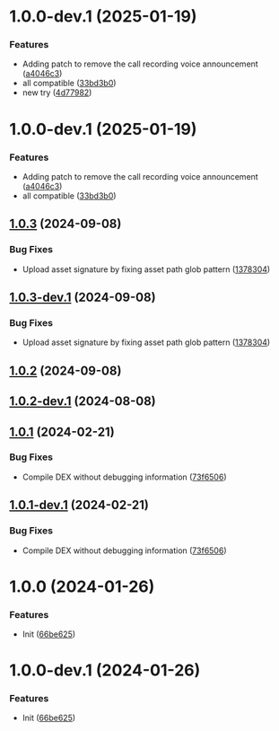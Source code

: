 # 1.0.0-dev.1 (2025-01-19)


### Features

* Adding patch to remove the call recording voice announcement ([a4046c3](https://github.com/Taknok/revanced-patches/commit/a4046c3e1724085b4a5a14ff63e42d311e11275d))
* all compatible ([33bd3b0](https://github.com/Taknok/revanced-patches/commit/33bd3b0df7949d0a368decd4b24426a6eed8c754))
* new try ([4d77982](https://github.com/Taknok/revanced-patches/commit/4d77982eddfba7ca2fc8c6b7ff272ee992130aa5))

# 1.0.0-dev.1 (2025-01-19)


### Features

* Adding patch to remove the call recording voice announcement ([a4046c3](https://github.com/Taknok/revanced-patches/commit/a4046c3e1724085b4a5a14ff63e42d311e11275d))
* all compatible ([33bd3b0](https://github.com/Taknok/revanced-patches/commit/33bd3b0df7949d0a368decd4b24426a6eed8c754))

## [1.0.3](https://github.com/ReVanced/revanced-patches-template/compare/v1.0.2...v1.0.3) (2024-09-08)


### Bug Fixes

* Upload asset signature by fixing asset path glob pattern ([1378304](https://github.com/ReVanced/revanced-patches-template/commit/1378304809092e1f5a5c8fb4beb0964496222059))

## [1.0.3-dev.1](https://github.com/ReVanced/revanced-patches-template/compare/v1.0.2...v1.0.3-dev.1) (2024-09-08)


### Bug Fixes

* Upload asset signature by fixing asset path glob pattern ([1378304](https://github.com/ReVanced/revanced-patches-template/commit/1378304809092e1f5a5c8fb4beb0964496222059))

## [1.0.2](https://github.com/ReVanced/revanced-patches-template/compare/v1.0.1...v1.0.2) (2024-09-08)

## [1.0.2-dev.1](https://github.com/ReVanced/revanced-patches-template/compare/v1.0.1...v1.0.2-dev.1) (2024-08-08)

## [1.0.1](https://github.com/ReVanced/revanced-patches-template/compare/v1.0.0...v1.0.1) (2024-02-21)


### Bug Fixes

* Compile DEX without debugging information ([73f6506](https://github.com/ReVanced/revanced-patches-template/commit/73f6506bccc01e5622a6e19bedcf6d54d3f701c7))

## [1.0.1-dev.1](https://github.com/ReVanced/revanced-patches-template/compare/v1.0.0...v1.0.1-dev.1) (2024-02-21)


### Bug Fixes

* Compile DEX without debugging information ([73f6506](https://github.com/ReVanced/revanced-patches-template/commit/73f6506bccc01e5622a6e19bedcf6d54d3f701c7))

# 1.0.0 (2024-01-26)


### Features

* Init ([66be625](https://github.com/ReVanced/revanced-patches-template/commit/66be625f25ee2d678dac62a5bf4daa631284f8f6))

# 1.0.0-dev.1 (2024-01-26)


### Features

* Init ([66be625](https://github.com/ReVanced/revanced-patches-template/commit/66be625f25ee2d678dac62a5bf4daa631284f8f6))
